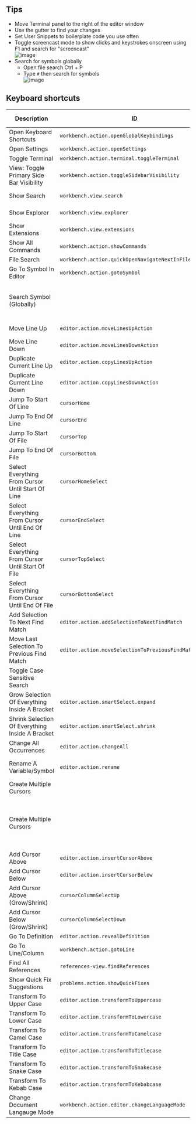 ## Tips

- Move Terminal panel to the right of the editor window
- Use the gutter to find your changes
- Set User Snippets to boilerplate code you use often
- Toggle screencast mode to show clicks and keystrokes onscreen using F1 and search for "screencast"<br>![image](https://gist.github.com/assets/1322638/e58becfb-e233-493d-b8b5-34ab87d16132)
- Search for symbols globally
  - Open file search Ctrl + P
  - Type `#` then search for symbols<br>![image](https://gist.githubusercontent.com/Dobby89/cbefc6bfc078f522556d7df89d7066e6/raw/cbfa13bb1c0567f8cd8a73c38a34d24a3089648a/vscode.searchForSymbolsGlobally.gif)

## Keyboard shortcuts

| Description                                       | ID                                                   | Shortcut                                                 | Custom Override |
| ------------------------------------------------- | ---------------------------------------------------- | -------------------------------------------------------- | --------------- |
| Open Keyboard Shortcuts                           | `workbench.action.openGlobalKeybindings`             | Ctrl + K, Ctrl + S                                       | -               |
| Open Settings                                     | `workbench.action.openSettings`                      | Ctrl + ,                                                 | -               |
| Toggle Terminal                                   | `workbench.action.terminal.toggleTerminal`           | Ctrl + '                                                 | -               |
| View: Toggle Primary Side Bar Visibility          | `workbench.action.toggleSidebarVisibility`           | Ctrl + B                                                 | -               |
| Show Search                                       | `workbench.view.search`                              | Ctrl + Shift + F                                         | -               |
| Show Explorer                                     | `workbench.view.explorer`                            | Ctrl + Shift + E                                         | -               |
| Show Extensions                                   | `workbench.view.extensions`                          | Ctrl + Shift + X                                         | -               |
| Show All Commands                                 | `workbench.action.showCommands`                      | F1                                                       | -               |
| File Search                                       | `workbench.action.quickOpenNavigateNextInFilePicker` | Ctrl + P                                                 | -               |
| Go To Symbol In Editor                            | `workbench.action.gotoSymbol`                        | Ctrl + Shift + O                                         | -               |
| Search Symbol (Globally)                          |                                                      | Ctrl + P<br>Then use # to search for symbols globally    | -               |
| Move Line Up                                      | `editor.action.moveLinesUpAction`                    | Alt + UpArrow                                            | -               |
| Move Line Down                                    | `editor.action.moveLinesDownAction`                  | Alt + DownArrow                                          | -               |
| Duplicate Current Line Up                         | `editor.action.copyLinesUpAction`                    | Shift + Alt + UpArrow                                    | -               |
| Duplicate Current Line Down                       | `editor.action.copyLinesDownAction`                  | Shift + Alt + DownArrow                                  | -               |
| Jump To Start Of Line                             | `cursorHome`                                         | Home                                                     | -               |
| Jump To End Of Line                               | `cursorEnd`                                          | End                                                      | -               |
| Jump To Start Of File                             | `cursorTop`                                          | Ctrl + Home                                              | -               |
| Jump To End Of File                               | `cursorBottom`                                       | Ctrl + End                                               | -               |
| Select Everything From Cursor Until Start Of Line | `cursorHomeSelect`                                   | Shift + Home                                             | -               |
| Select Everything From Cursor Until End Of Line   | `cursorEndSelect`                                    | Shift + End                                              | -               |
| Select Everything From Cursor Until Start Of File | `cursorTopSelect`                                    | Ctrl + Shift + Home                                      | -               |
| Select Everything From Cursor Until End Of File   | `cursorBottomSelect`                                 | Ctrl + Shift + End                                       | -               |
| Add Selection To Next Find Match                  | `editor.action.addSelectionToNextFindMatch`          | Ctrl + D                                                 | -               |
| Move Last Selection To Previous Find Match        | `editor.action.moveSelectionToPreviousFindMatch`     | Ctrl + Shift + D                                         | Yes             |
| Toggle Case Sensitive Search                      |                                                      | Alt + C                                                  | -               |
| Grow Selection Of Everything Inside A Bracket     | `editor.action.smartSelect.expand`                   | Shift + Alt + RightArrow                                 | -               |
| Shrink Selection Of Everything Inside A Bracket   | `editor.action.smartSelect.shrink`                   | Shift + Alt + LeftArrow                                  | -               |
| Change All Occurrences                            | `editor.action.changeAll`                            | Ctrl + F2                                                | -               |
| Rename A Variable/Symbol                          | `editor.action.rename`                               | Select symbol > F2                                       | -               |
| Create Multiple Cursors                           |                                                      | Alt + Click anywhere                                     | -               |
| Create Multiple Cursors                           |                                                      | Click the mouse scroll wheel and drag the mouse anywhere | -               |
| Add Cursor Above                                  | `editor.action.insertCursorAbove`                    | Ctrl + Alt + UpArrow                                     | -               |
| Add Cursor Below                                  | `editor.action.insertCursorBelow`                    | Ctrl + Alt + DownArrow                                   | -               |
| Add Cursor Above (Grow/Shrink)                    | `cursorColumnSelectUp`                               | Ctrl + Shift + Alt + UpArrow                             | -               |
| Add Cursor Below (Grow/Shrink)                    | `cursorColumnSelectDown`                             | Ctrl + Shift + Alt + DownArrow                           | -               |
| Go To Definition                                  | `editor.action.revealDefinition`                     | F12                                                      | -               |
| Go To Line/Column                                 | `workbench.action.gotoLine`                          | Ctrl + G                                                 | -               |
| Find All References                               | `references-view.findReferences`                     | Shift + Alt + F12                                        | -               |
| Show Quick Fix Suggestions                        | `problems.action.showQuickFixes`                     | Ctrl + .                                                 | -               |
| Transform To Upper Case                           | `editor.action.transformToUppercase`                 | Ctrl + Alt + U                                           | Yes             |
| Transform To Lower Case                           | `editor.action.transformToLowercase`                 | Ctrl + Alt + L                                           | Yes             |
| Transform To Camel Case                           | `editor.action.transformToCamelcase`                 | Ctrl + Alt + C                                           | Yes             |
| Transform To Title Case                           | `editor.action.transformToTitlecase`                 | Ctrl + Alt + T                                           | Yes             |
| Transform To Snake Case                           | `editor.action.transformToSnakecase`                 | Ctrl + Alt + S                                           | Yes             |
| Transform To Kebab Case                           | `editor.action.transformToKebabcase`                 | Ctrl + Alt + K                                           | Yes             |
| Change Document Langauge Mode                     | `workbench.action.editor.changeLanguageMode`         | Ctrl + K, M                                              | -               |
